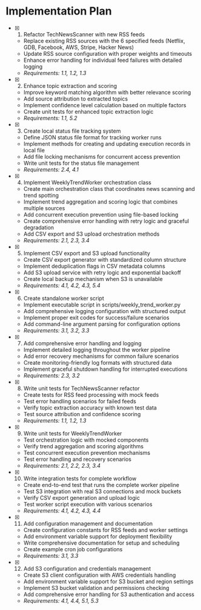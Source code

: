 # Implementation Plan

- [x] 1. Refactor TechNewsScanner with new RSS feeds
  - Replace existing RSS sources with the 6 specified feeds (Netflix, GDB, Facebook, AWS, Stripe, Hacker News)
  - Update RSS source configuration with proper weights and timeouts
  - Enhance error handling for individual feed failures with detailed logging
  - _Requirements: 1.1, 1.2, 1.3_

- [x] 2. Enhance topic extraction and scoring
  - Improve keyword matching algorithm with better relevance scoring
  - Add source attribution to extracted topics
  - Implement confidence level calculation based on multiple factors
  - Create unit tests for enhanced topic extraction logic
  - _Requirements: 1.1, 5.2_

- [x] 3. Create local status file tracking system
  - Define JSON status file format for tracking worker runs
  - Implement methods for creating and updating execution records in local file
  - Add file locking mechanisms for concurrent access prevention
  - Write unit tests for the status file management
  - _Requirements: 2.4, 4.1_

- [x] 4. Implement WeeklyTrendWorker orchestration class
  - Create main orchestration class that coordinates news scanning and trend spotting
  - Implement trend aggregation and scoring logic that combines multiple sources
  - Add concurrent execution prevention using file-based locking
  - Create comprehensive error handling with retry logic and graceful degradation
  - Add CSV export and S3 upload orchestration methods
  - _Requirements: 2.1, 2.3, 3.4_

- [x] 5. Implement CSV export and S3 upload functionality
  - Create CSV export generator with standardized column structure
  - Implement deduplication flags in CSV metadata columns
  - Add S3 upload service with retry logic and exponential backoff
  - Create local backup mechanism when S3 is unavailable
  - _Requirements: 4.1, 4.2, 4.3, 5.4_

- [x] 6. Create standalone worker script
  - Implement executable script in scripts/weekly_trend_worker.py
  - Add comprehensive logging configuration with structured output
  - Implement proper exit codes for success/failure scenarios
  - Add command-line argument parsing for configuration options
  - _Requirements: 3.1, 3.2, 3.3_

- [x] 7. Add comprehensive error handling and logging
  - Implement detailed logging throughout the worker pipeline
  - Add error recovery mechanisms for common failure scenarios
  - Create monitoring-friendly log formats with structured data
  - Implement graceful shutdown handling for interrupted executions
  - _Requirements: 2.3, 3.2_

- [x] 8. Write unit tests for TechNewsScanner refactor
  - Create tests for RSS feed processing with mock feeds
  - Test error handling scenarios for failed feeds
  - Verify topic extraction accuracy with known test data
  - Test source attribution and confidence scoring
  - _Requirements: 1.1, 1.2, 1.3_

- [x] 9. Write unit tests for WeeklyTrendWorker
  - Test orchestration logic with mocked components
  - Verify trend aggregation and scoring algorithms
  - Test concurrent execution prevention mechanisms
  - Test error handling and recovery scenarios
  - _Requirements: 2.1, 2.2, 2.3, 3.4_

- [x] 10. Write integration tests for complete workflow
  - Create end-to-end test that runs the complete worker pipeline
  - Test S3 integration with real S3 connections and mock buckets
  - Verify CSV export generation and upload logic
  - Test worker script execution with various scenarios
  - _Requirements: 4.1, 4.2, 4.3, 4.4_

- [x] 11. Add configuration management and documentation
  - Create configuration constants for RSS feeds and worker settings
  - Add environment variable support for deployment flexibility
  - Write comprehensive documentation for setup and scheduling
  - Create example cron job configurations
  - _Requirements: 3.1, 3.3_

- [x] 12. Add S3 configuration and credentials management
  - Create S3 client configuration with AWS credentials handling
  - Add environment variable support for S3 bucket and region settings
  - Implement S3 bucket validation and permissions checking
  - Add comprehensive error handling for S3 authentication and access
  - _Requirements: 4.1, 4.4, 5.1, 5.3_